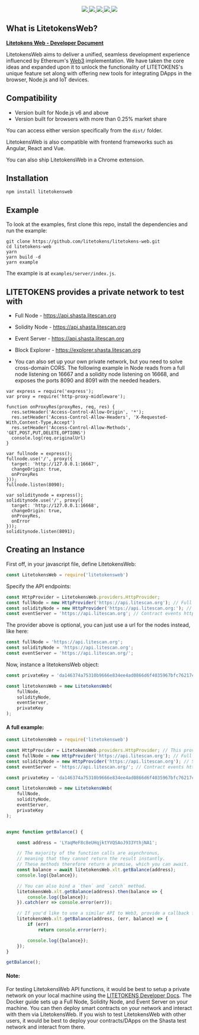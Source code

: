 <p align="center">
  <a href="https://discord.gg/GsRgsTD">
    <img src="https://img.shields.io/badge/chat-on%20discord-brightgreen.svg">
  </a>

  <a href="https://github.com/litetokens/litetokens-web/issues">
    <img src="https://img.shields.io/github/issues/litetokens/litetokens-web.svg">
  </a>

  <a href="https://github.com/litetokens/litetokens-web/pulls">
    <img src="https://img.shields.io/github/issues-pr/litetokens/litetokens-web.svg">
  </a>

  <a href="https://github.com/litetokens/litetokens-web/graphs/contributors">
    <img src="https://img.shields.io/github/contributors/litetokens/litetokens-web.svg">
  </a>

  <a href="LICENSE">
    <img src="https://img.shields.io/github/license/litetokens/litetokens-web.svg">
  </a>
</p>

## What is LitetokensWeb?

__[Litetokens Web - Developer Document](https://developers.litetokens.org)__

LitetokensWeb aims to deliver a unified, seamless development experience influenced by Ethereum's [Web3](https://github.com/ethereum/web3.js/) implementation. We have taken the core ideas and expanded upon it to unlock the functionality of LITETOKENS's unique feature set along with offering new tools for integrating DApps in the browser, Node.js and IoT devices.

## Compatibility
- Version built for Node.js v6 and above
- Version built for browsers with more than 0.25% market share

You can access either version specifically from the `dist/` folder.

LitetokensWeb is also compatible with frontend frameworks such as Angular, React and Vue.

You can also ship LitetokensWeb in a Chrome extension.

## Installation

```
npm install litetokensweb
```

## Example

To look at the examples, first clone this repo, install the dependencies and run the example:
```
git clone https://github.com/litetokens/litetokens-web.git
cd litetokens-web
yarn
yarn build -d
yarn example
```
The example is at `examples/server/index.js`.

## LITETOKENS provides a private network to test with

* Full Node - https://api.shasta.litescan.org
* Solidity Node - https://api.shasta.litescan.org
* Event Server - https://api.shasta.litescan.org
* Block Explorer - https://explorer.shasta.litescan.org

* You can also set up your own private network, but you need to solve cross-domain CORS. The following example in Node reads from a full node listening on 16667 and a solidity node listening on 16668, and exposes the ports 8090 and 8091 with the needed headers.

```
var express = require('express');
var proxy = require('http-proxy-middleware');

function onProxyRes(proxyRes, req, res) {
  res.setHeader('Access-Control-Allow-Origin', '*');
  res.setHeader('Access-Control-Allow-Headers', 'X-Requested-With,Content-Type,Accept')
  res.setHeader('Access-Control-Allow-Methods', 'GET,POST,PUT,DELETE,OPTIONS')
  console.log(req.originalUrl)
}

var fullnode = express();
fullnode.use('/', proxy({
  target: 'http://127.0.0.1:16667',
  changeOrigin: true,
  onProxyRes
}));
fullnode.listen(8090);

var soliditynode = express();
soliditynode.use('/', proxy({
  target: 'http://127.0.0.1:16668',
  changeOrigin: true,
  onProxyRes,
  onError
}));
soliditynode.listen(8091);
```


## Creating an Instance

First off, in your javascript file, define LitetokensWeb:

```js
const LitetokensWeb = require('litetokensweb')
```
Specify the API endpoints:
```js
const HttpProvider = LitetokensWeb.providers.HttpProvider;
const fullNode = new HttpProvider('https://api.litescan.org'); // Full node http endpoint
const solidityNode = new HttpProvider('https://api.litescan.org:'); // Solidity node http endpoint
const eventServer = 'https://api.litescan.org'; // Contract events http endpoint
```
The provider above is optional, you can just use a url for the nodes instead, like here:

```js
const fullNode = 'https://api.litescan.org';
const solidityNode = 'https://api.litescan.org';
const eventServer = 'https://api.litescan.org/';
```
Now, instance a litetokensWeb object:
```js
const privateKey = 'da146374a75310b9666e834ee4ad0866d6f4035967bfc76217c5a495fff9f0d0';

const litetokensWeb = new LitetokensWeb(
    fullNode,
    solidityNode,
    eventServer,
    privateKey
);
```
#### A full example:
```js
const LitetokensWeb = require('litetokensweb')

const HttpProvider = LitetokensWeb.providers.HttpProvider; // This provider is optional, you can just use a url for the nodes instead
const fullNode = new HttpProvider('https://api.litescan.org'); // Full node http endpoint
const solidityNode = new HttpProvider('https://api.litescan.org'); // Solidity node http endpoint
const eventServer = 'https://api.litescan.org/'; // Contract events http endpoint

const privateKey = 'da146374a75310b9666e834ee4ad0866d6f4035967bfc76217c5a495fff9f0d0';

const litetokensWeb = new LitetokensWeb(
    fullNode,
    solidityNode,
    eventServer,
    privateKey
);


async function getBalance() {

    const address = 'LYaqMeF8c8eUHqjktYVQSAoJ933YthjNA1';

    // The majority of the function calls are asynchronus,
    // meaning that they cannot return the result instantly.
    // These methods therefore return a promise, which you can await.
    const balance = await litetokensWeb.xlt.getBalance(address);
    console.log({balance});

    // You can also bind a `then` and `catch` method.
    litetokensWeb.xlt.getBalance(address).then(balance => {
        console.log({balance});
    }).catch(err => console.error(err));

    // If you'd like to use a similar API to Web3, provide a callback function.
    litetokensWeb.xlt.getBalance(address, (err, balance) => {
        if (err)
            return console.error(err);

        console.log({balance});
    });
}

getBalance();

```
#### Note:

For testing LitetokensWeb API functions, it would be best to setup a private network on your local machine using the <a href="https://developers.litetokens.org" target="_blank">LITETOKENS Developer Docs</a>. The Docker guide sets up a Full Node, Solidity Node, and Event Server on your machine. You can then deploy smart contracts on your network and interact with them via LitetokensWeb. If you wish to test LitetokensWeb with other users, it would be best to deploy your contracts/DApps on the Shasta test network and interact from there.
